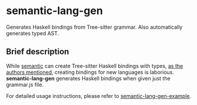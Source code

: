 # semantic-lang-gen

Generates Haskell bindings from Tree-sitter grammar. Also automatically
generates typed AST.

## Brief description

While [semantic](https://github.com/github/semantic) can create Tree-sitter
Haskell bindings with types,
[as the authors mentioned](https://github.com/github/semantic/blob/main/docs/adding-new-languages.md),
creating bindings for new languages is laborious. **semantic-lang-gen**
generates Haskell bindings when given just the grammar.js file.

For detailed usage instructions, please refer to
[semantic-lang-gen-example](https://github.com/bglgwyng/semantic-lang-gen-example).
